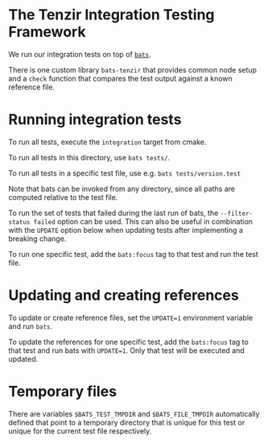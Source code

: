 # The Tenzir Integration Testing Framework

We run our integration tests on top of [`bats`](https://bats-core.readthedocs.io).

There is one custom library `bats-tenzir` that provides
common node setup and a `check` function that compares
the test output against a known reference file.

# Running integration tests

To run all tests, execute the `integration` target from cmake.

To run all tests in this directory, use `bats tests/`.

To run all tests in a specific test file, use e.g. `bats tests/version.test`

Note that bats can be invoked from any directory, since all paths are computed
relative to the test file.

To run the set of tests that failed during the last run of bats,
the `--filter-status failed` option can be used. This can also
be useful in combination with the `UPDATE` option below when updating
tests after implementing a breaking change.

To run one specific test, add the `bats:focus` tag to that test and
run the test file.

# Updating and creating references

To update or create reference files, set the `UPDATE=1` environment
variable and run `bats`.

To update the references for one specific test, add the `bats:focus`
tag to that test and run bats with `UPDATE=1`. Only that test will
be executed and updated.

# Temporary files

There are variables `$BATS_TEST_TMPDIR` and `$BATS_FILE_TMPDIR`
automatically defined that point to a temporary directory that
is unique for this test or unique for the current test file
respectively.
